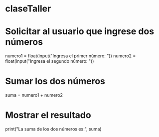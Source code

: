 # claseTaller
# Solicitar al usuario que ingrese dos números
numero1 = float(input("Ingresa el primer número: "))
numero2 = float(input("Ingresa el segundo número: "))

# Sumar los dos números
suma = numero1 + numero2

# Mostrar el resultado
print("La suma de los dos números es:", suma)

